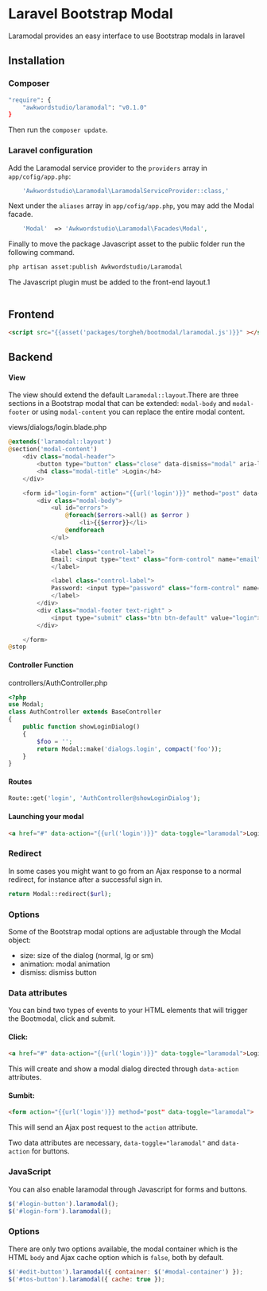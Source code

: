 # Laravel Bootstrap Modal

Laramodal provides an easy interface to use Bootstrap modals in laravel

## Installation

### Composer
```sh
"require": {
    "awkwordstudio/laramodal": "v0.1.0"
}
```
Then run the `composer update`.
### Laravel configuration

Add the Laramodal service provider to the `providers` array in `app/cofig/app.php`:
```php
	'Awkwordstudio\Laramodal\LaramodalServiceProvider::class,'
```

Next under the `aliases` array in  `app/cofig/app.php`, you may add the Modal facade.
```php
	'Modal'  => 'Awkwordstudio\Laramodal\Facades\Modal',

```
Finally to move the package Javascript asset to the public folder run the following command.

```sh
php artisan asset:publish Awkwordstudio/Laramodal

```
The Javascript plugin must be added to the front-end layout.1
```html

```
## Frontend

```html
<script src="{{asset('packages/torgheh/bootmodal/laramodal.js')}}" ></script>
```

## Backend

#### View 
The view should extend the default `Laramodal::layout`.There are three sections in a Bootstrap modal that can be extended:
`modal-body` and `modal-footer` or using `modal-content` you can replace the entire modal content.

views/dialogs/login.blade.php
```php
@extends('laramodal::layout')
@section('modal-content')
	<div class="modal-header">
		<button type="button" class="close" data-dismiss="modal" aria-label="Close"><span aria-hidden="true">&times;</span></button>
		<h4 class="modal-title" >Login</h4>
	</div>

	<form id="login-form" action="{{url('login')}}" method="post" data-toggle="bootmodal">
		<div class="modal-body">
			<ul id="errors">
				@foreach($errors->all() as $error )
					<li>{{$error}}</li>
				@endforeach
			</ul>

			<label class="control-label">
			Email: <input type="text" class="form-control" name="email" value="{{\Input::old('email')}}">
			</label>

			<label class="control-label">
			Password: <input type="password" class="form-control" name="password">
			</label>
		</div>
		<div class="modal-footer text-right" >
			<input type="submit" class="btn btn-default" value="login">
		</div>

	</form>
@stop
```

#### Controller Function

controllers/AuthController.php

```php
<?php
use Modal;
class AuthController extends BaseController
{
	public function showLoginDialog()
	{
		$foo = '';
		return Modal::make('dialogs.login', compact('foo'));
	}
}
```	

#### Routes
```php
Route::get('login', 'AuthController@showLoginDialog');
```	
#### Launching your modal

```html
<a href="#" data-action="{{url('login')}}" data-toggle="laramodal">Login</a>
```

### Redirect

In some cases you might want to go from an Ajax response to a normal redirect, for instance after a successful sign in. 
```php
return Modal::redirect($url);
```

### Options
Some of the Bootstrap modal options are adjustable through the Modal object:
- size:	size of the dialog (normal, lg or sm)
- animation: modal animation
- dismiss: dismiss button

### Data attributes
You can bind two types of events to your HTML elements that will trigger the Bootmodal, click and submit.

#### Click:
```html
<a href="#" data-action="{{url('login')}}" data-toggle="laramodal">Login</a>
```
This will create and show a modal dialog directed through `data-action` attributes.

#### Sumbit:

```html
<form action="{{url('login')}} method="post" data-toggle="laramodal">
```
This will send an Ajax post request to the `action` attribute.

Two data attributes are necessary, `data-toggle="laramodal"` and `data-action` for buttons.

### JavaScript

You can also enable laramodal through Javascript for forms and buttons.
```js
$('#login-button').laramodal();
$('#login-form').laramodal();
```

### Options
There are only two options available, the modal container which is the HTML `body` and Ajax cache option which is `false`, both by default.

```js
$('#edit-button').laramodal({ container: $('#modal-container') });
$('#tos-button').laramodal({ cache: true });
```